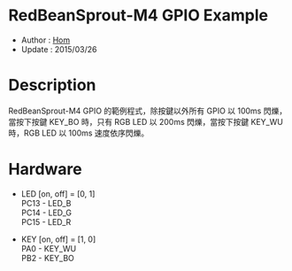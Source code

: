 RedBeanSprout-M4 GPIO Example
========
* Author  : [Hom](http://about.me/Hom)
* Update  : 2015/03/26

Description
========
RedBeanSprout-M4 GPIO 的範例程式，除按鍵以外所有 GPIO 以 100ms 閃爍，當按下按鍵 KEY_BO 時，只有 RGB LED 以 200ms 閃爍，當按下按鍵 KEY_WU 時，RGB LED 以 100ms 速度依序閃爍。

Hardware
========
* LED  [on, off] = [0, 1]  
PC13 - LED_B  
PC14 - LED_G  
PC15 - LED_R  

* KEY  [on, off] = [1, 0]  
PA0  - KEY_WU  
PB2  - KEY_BO  
